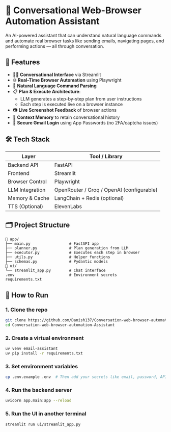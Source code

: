 # 🧠 Conversational Web-Browser Automation Assistant

An AI-powered assistant that can understand natural language commands and automate real browser tasks like sending emails, navigating pages, and performing actions — all through conversation.

## 🚀 Features

- 🧑‍💻 **Conversational Interface** via Streamlit
- 🌐 **Real-Time Browser Automation** using Playwright
- 🤖 **Natural Language Command Parsing**
- 📋 **Plan & Execute Architecture**:
  - LLM generates a step-by-step plan from user instructions
  - Each step is executed live on a browser instance
- 📷 **Live Screenshot Feedback** of browser actions
- 🧠 **Context Memory** to retain conversational history
- 🔐 **Secure Gmail Login** using App Passwords (no 2FA/captcha issues)

## 🛠 Tech Stack

| Layer            | Tool / Library           |
|------------------|--------------------------|
| Backend API      | FastAPI                  |
| Frontend         | Streamlit                |
| Browser Control  | Playwright               |
| LLM Integration  | OpenRouter / Groq / OpenAI (configurable) |
| Memory & Cache   | LangChain + Redis (optional) |
| TTS (Optional)   | ElevenLabs               |

## 🗂️ Project Structure

```text
📁 app/
├── main.py                 # FastAPI app
├── planner.py              # Plan generation from LLM
├── executor.py             # Executes each step in browser
├── utils.py                # Helper functions
├── schemas.py              # Pydantic models
📁 ui/
└── streamlit_app.py        # Chat interface
.env                        # Environment secrets
requirements.txt
```


## 🧪 How to Run

### 1. Clone the repo

```bash
git clone https://github.com/Danish137/Conversation-web-browser-automation-Assistant.git
cd Conversation-web-browser-automation-Assistant
```

### 2. Create a virtual environment
```bash
uv venv email-assistant
uv pip install -r requirements.txt
```
### 3. Set environment variables
```bash
cp .env.example .env  # Then add your secrets like email, password, API keys
```
### 4. Run the backend server
```bash
uvicorn app.main:app --reload
```
### 5. Run the UI in another terminal
```bash
streamlit run ui/streamlit_app.py
```




